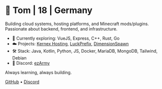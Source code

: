 # 👋 Tom | 18 | Germany

Building cloud systems, hosting platforms, and Minecraft mods/plugins. Passionate about backend, frontend, and infrastructure.

- 🌱 Currently exploring: VueJS, Express, C++, Rust, Go
- ☁️ Projects: [Kernex Hosting](https://github.com/KernexHosting), [LuckPrefix](https://github.com/ezTxmMC/LuckPrefix), [DimensionSpawn](https://github.com/ezTxmMC/DimensionSpawn)
- 🛠️ Stack: Java, Kotlin, Python, JS, Docker, MariaDB, MongoDB, Tailwind, Debian
- 💬 Discord: [ezArmy](https://eztxm.de/dc)

Always learning, always building.

[GitHub](https://github.com/ezTxmMC) • [Discord](https://eztxm.de/dc)

